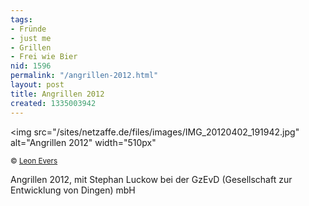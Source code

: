 ```yaml
---
tags:
- Fründe
- just me
- Grillen
- Frei wie Bier
nid: 1596
permalink: "/angrillen-2012.html"
layout: post
title: Angrillen 2012
created: 1335003942
---
```

<img src="/sites/netzaffe.de/files/images/IMG_20120402_191942.jpg" alt="Angrillen 2012" width="510px" 
<p><small>&copy; <a href="http://leonevers.com/">Leon Evers</a></small></p><p>Angrillen 2012, mit Stephan Luckow bei der GzEvD (Gesellschaft zur Entwicklung von Dingen) mbH</p>
